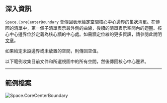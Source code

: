 ## 深入資訊
`Space.CoreCenterBoundary` 會傳回表示給定空間核心中心邊界的巢狀清單。在傳回的清單中，第一個子清單表示最外側的曲線，後續的清單表示空間內的迴圈。核心中心邊界位於定義為核心牆的中心處。如需牆定位線的更多資訊，請參閱此說明 [文章](https://help.autodesk.com/view/RVT/2024/CHT/?guid=GUID-0BB62832-36DD-4E06-A9D4-EE98CE0FCF89)。

如果給定未設邊界或未放置的空間，則傳回空值。

以下範例收集目前文件和所選視圖中的所有空間，然後傳回核心中心邊界。

___
## 範例檔案

![Space.CoreCenterBoundary](./Revit.Elements.Space.CoreCenterBoundary_img.jpg)
